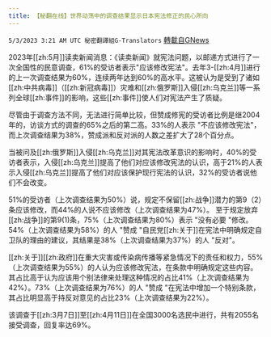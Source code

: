 ```yaml
---
title: 【秘翻在线】世界动荡中的调查结果显示日本宪法修正的民心所向
---
```

`5/3/2023 3:21 AM UTC 秘密翻譯組G-Translators` [轉載自GNews](https://gnews.org/articles/1270706)

         

2023年[[zh:5月]]读卖新闻消息：《读卖新闻》就宪法问题，以邮递方式进行了一次全国性的民意调查，61%的受访者表示"应该修改宪法"。去年3-[[zh:4月]]进行的上一次调查结果为60%，连续两年达到60%的高水平。这被认为是受到了诸如[[zh:中共病毒]]（[[zh:新冠病毒]]）灾难和[[zh:俄罗斯]]入侵[[zh:乌克兰]]等一系列全球[[zh:事件]]的影响，这些[[zh:事件]]使人们对宪法产生了质疑。

尽管由于调查方法不同，无法进行简单比较，但赞成修宪的受访者比例是继2004年的，访谈方式的调查的65%之后的第二高。33%的人表示 "不应该修改宪法"，而上次调查结果为38%，赞成派和反对派的人数之差扩大了28个百分点。

当被问及[[zh:俄罗斯]]入侵[[zh:乌克兰]]对其宪法改革意识的影响时，40%的受访者表示，入侵[[zh:乌克兰]]提高了他们对应该修改宪法的认识，高于21%的人表示入侵[[zh:乌克兰]]提高了他们对应该保护现行宪法的认识，32%的受访者说他们不会改变。

51%的受访者（上次调查结果为50%）说，规定不保留[[zh:战争]]潜力的第9（2）条应该修改，而44%的人说不应该修改（上次调查结果为47%）。 至于规定放弃[[zh:战争]]的第9(1)条，75%（上次调查结果为80%）表示 "没有必要 "修改。 54%（上次调查结果为58%）的人 "赞成 "自民党[[zh:关于]]在宪法中明确规定自卫队的理由的建议，其结果是38%（上次调查结果为37%）的人 "反对"。

[[zh:关于]][[zh:政府]]在重大灾害或传染病传播等紧急情况下的责任和权力，55%（上次调查结果为55%）的人认为应该修改宪法，在条款中明确规定这些内容。其占比高于认为应该用个别法律来处理这种情况的占比41%（上次调查结果为42%）。73%（上次调查结果为76%）的人 "赞成 "在宪法中增加一个特别条款，其占比明显高于持反对意见的占比23%（上次调查结果为22%）。

该调查于[[zh:3月7日]]至[[zh:4月11日]]在全国3000名选民中进行，共有2055名接受调查，回复率达69%。
